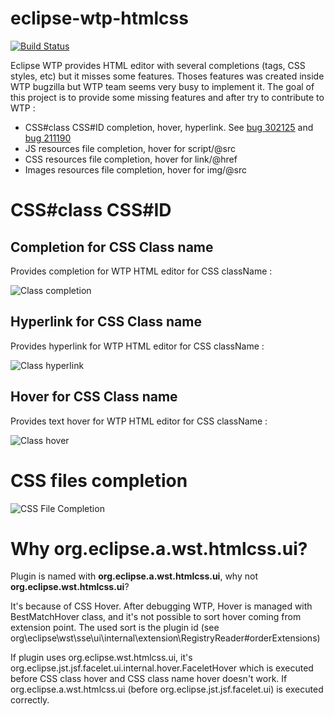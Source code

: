 eclipse-wtp-htmlcss
===================

[![Build Status](https://secure.travis-ci.org/angelozerr/eclipse-wtp-htmlcss.png)](http://travis-ci.org/angelozerr/eclipse-wtp-htmlcss)

Eclipse WTP provides HTML editor with several completions (tags, CSS styles, etc) but it misses some features. Thoses features was created inside WTP bugzilla but WTP team seems very busy to implement it. The goal of this project is to provide some missing features and 
after try to contribute to WTP : 

 * CSS#class CSS#ID completion, hover, hyperlink. See [bug 302125](https://bugs.eclipse.org/bugs/show_bug.cgi?id=302125) and [bug 211190](https://bugs.eclipse.org/bugs/show_bug.cgi?id=211190) 
 * JS resources file completion, hover for script/@src
 * CSS resources file completion, hover for link/@href
 * Images resources file completion, hover for img/@src
   
# CSS#class CSS#ID

## Completion for CSS Class name

Provides completion for WTP HTML editor for CSS className : 

![Class completion](https://github.com/angelozerr/eclipse-wtp-htmlcss/wiki/images/ClassCompletion.png)

## Hyperlink for CSS Class name

Provides hyperlink for WTP HTML editor for CSS className : 

![Class hyperlink](https://github.com/angelozerr/eclipse-wtp-htmlcss/wiki/images/ClassHyperlink.png)

## Hover for CSS Class name

Provides text hover for WTP HTML editor for CSS className : 

![Class hover](https://github.com/angelozerr/eclipse-wtp-htmlcss/wiki/images/ClassHover.png)

# CSS files completion

![CSS File Completion](https://github.com/angelozerr/eclipse-wtp-htmlcss/wiki/images/CSSFileCompletion.png)

# Why org.eclipse.a.wst.htmlcss.ui?

Plugin is named with **org.eclipse.a.wst.htmlcss.ui**, why not **org.eclipse.wst.htmlcss.ui**?

It's because of CSS Hover. After debugging WTP, Hover is managed with BestMatchHover class, and it's not possible to sort hover coming from extension point. The used sort is the plugin id (see org\eclipse\wst\sse\ui\internal\extension\RegistryReader#orderExtensions) 

If plugin uses org.eclipse.wst.htmlcss.ui, it's org.eclipse.jst.jsf.facelet.ui.internal.hover.FaceletHover which is executed before CSS class hover and CSS class name hover doesn't work. If org.eclipse.a.wst.htmlcss.ui (before  org.eclipse.jst.jsf.facelet.ui) is executed correctly.

